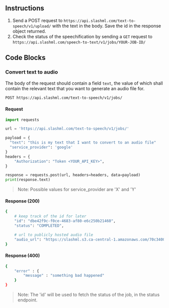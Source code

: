 ## Instructions

1. Send a POST request to `https://api.slashml.com/text-to-speech/v1/upload/` with the text in the body. Save the id in the response object returned.
2. Check the status of the speechification by sending a `GET` request to `https://api.slashml.com/speech-to-text/v1/jobs/YOUR-JOB-ID/`

## Code Blocks

### Convert text to audio

The body of the request should contain a field `text`, the value of which shall contain the relevant text that you want to generate an audio file for.

```bash
POST https://api.slashml.com/text-to-speech/v1/jobs/
```

#### Request

```python
import requests

url = 'https://api.slashml.com/text-to-speech/v1/jobs/'

payload = {
  "text": "this is my text that I want to convert to an audio file"
  "service_provider": 'google'
}
headers = {
    "Authorization": "Token <YOUR_API_KEY>",
}

response = requests.post(url, headers=headers, data=payload)
print(response.text)
```

> Note: 
> Possible values for service_provider are 'X' and 'Y'

#### Response (200)

```bash
{
    # keep track of the id for later
    "id": "dbe42f9c-f0ce-4683-af80-e6c250b21460",
    "status": "COMPLETED",

    # url to publicly hosted audio file
    "audio_url": "https://slashml.s3.ca-central-1.amazonaws.com/70c34009-8149-4b47-8a6e-29dcb5bd3d3d.mp3"
}
```

#### Response (400)

```bash
{
    "error" : {
        "message" : "something bad happened"
    }
}
```

> Note: 
> The 'id' will be used to fetch the status of the job, in the status endpoint.